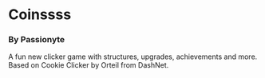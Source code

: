 # Coinssss
### By Passionyte
A fun new clicker game with structures, upgrades, achievements and more.
Based on Cookie Clicker by Orteil from DashNet.
